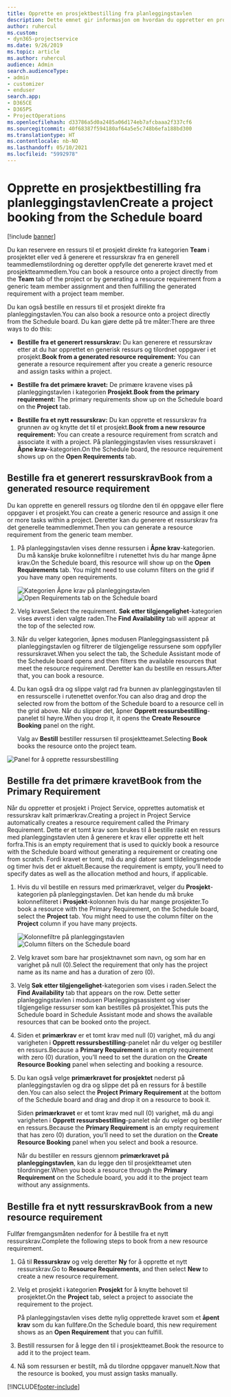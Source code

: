 ```yaml
---
title: Opprette en prosjektbestilling fra planleggingstavlen
description: Dette emnet gir informasjon om hvordan du oppretter en prosjektestilling fra planleggingstavlen.
author: ruhercul
ms.custom:
- dyn365-projectservice
ms.date: 9/26/2019
ms.topic: article
ms.author: ruhercul
audience: Admin
search.audienceType:
- admin
- customizer
- enduser
search.app:
- D365CE
- D365PS
- ProjectOperations
ms.openlocfilehash: d33786a5d0a2485a06d174eb7afcbaaa2f337cf6
ms.sourcegitcommit: 40f68387f594180af64a5e5c748b6efa188bd300
ms.translationtype: HT
ms.contentlocale: nb-NO
ms.lasthandoff: 05/10/2021
ms.locfileid: "5992978"
---
```

# <a name="create-a-project-booking-from-the-schedule-board"></a><span data-ttu-id="387db-103">Opprette en prosjektbestilling fra planleggingstavlen</span><span class="sxs-lookup"><span data-stu-id="387db-103">Create a project booking from the Schedule board</span></span>

[!include [banner](../includes/psa-now-project-operations.md)]

<span data-ttu-id="387db-104">Du kan reservere en ressurs til et prosjekt direkte fra kategorien **Team** i prosjektet eller ved å generere et ressurskrav fra en generell teammedlemstilordning og deretter oppfylle det genererte kravet med et prosjektteammedlem.</span><span class="sxs-lookup"><span data-stu-id="387db-104">You can book a resource onto a project directly from the **Team** tab of the project or by generating a resource requirement from a generic team member assignment and then fulfilling the generated requirement with a project team member.</span></span>

<span data-ttu-id="387db-105">Du kan også bestille en ressurs til et prosjekt direkte fra planleggingstavlen.</span><span class="sxs-lookup"><span data-stu-id="387db-105">You can also book a resource onto a project directly from the Schedule board.</span></span> <span data-ttu-id="387db-106">Du kan gjøre dette på tre måter:</span><span class="sxs-lookup"><span data-stu-id="387db-106">There are three ways to do this:</span></span>

- <span data-ttu-id="387db-107">**Bestille fra et generert ressurskrav:** Du kan generere et ressurskrav etter at du har opprettet en generisk ressurs og tilordnet oppgaver i et prosjekt.</span><span class="sxs-lookup"><span data-stu-id="387db-107">**Book from a generated resource requirement:** You can generate a resource requirement after you create a generic resource and assign tasks within a project.</span></span>

- <span data-ttu-id="387db-108">**Bestille fra det primære kravet:** De primære kravene vises på planleggingstavlen i kategorien **Prosjekt**.</span><span class="sxs-lookup"><span data-stu-id="387db-108">**Book from the primary requirement:** The primary requirements show up on the Schedule board on the **Project** tab.</span></span> 

- <span data-ttu-id="387db-109">**Bestille fra et nytt ressurskrav:** Du kan opprette et ressurskrav fra grunnen av og knytte det til et prosjekt.</span><span class="sxs-lookup"><span data-stu-id="387db-109">**Book from a new resource requirement:** You can create a resource requirement from scratch and associate it with a project.</span></span> <span data-ttu-id="387db-110">På planleggingstavlen vises ressurskravet i **Åpne krav**-kategorien.</span><span class="sxs-lookup"><span data-stu-id="387db-110">On the Schedule board, the resource requirement shows up on the **Open Requirements** tab.</span></span>

## <a name="book-from-a-generated-resource-requirement"></a><span data-ttu-id="387db-111">Bestille fra et generert ressurskrav</span><span class="sxs-lookup"><span data-stu-id="387db-111">Book from a generated resource requirement</span></span>

<span data-ttu-id="387db-112">Du kan opprette en generell ressurs og tilordne den til én oppgave eller flere oppgaver i et prosjekt.</span><span class="sxs-lookup"><span data-stu-id="387db-112">You can create a generic resource and assign it one or more tasks within a project.</span></span> <span data-ttu-id="387db-113">Deretter kan du generere et ressurskrav fra det generelle teammedlemmet.</span><span class="sxs-lookup"><span data-stu-id="387db-113">Then you can generate a resource requirement from the generic team member.</span></span> 

1.  <span data-ttu-id="387db-114">På planleggingstavlen vises denne ressursen i **Åpne krav**-kategorien. Du må kanskje bruke kolonnefiltre i rutenettet hvis du har mange åpne krav.</span><span class="sxs-lookup"><span data-stu-id="387db-114">On the Schedule board, this resource will show up on the **Open Requirements** tab. You might need to use column filters on the grid if you have many open requirements.</span></span> 

    <span data-ttu-id="387db-115">![Kategorien Åpne krav på planleggingstavlen](media/FAQ-Project-Booking-Schedule-Board-1.png "Skjermbilde av tabell med bestillinger og tilordninger")</span><span class="sxs-lookup"><span data-stu-id="387db-115">![Open Requirements tab on the Schedule board](media/FAQ-Project-Booking-Schedule-Board-1.png "Screenshot of bookings and assignments table")</span></span>

2. <span data-ttu-id="387db-116">Velg kravet.</span><span class="sxs-lookup"><span data-stu-id="387db-116">Select the requirement.</span></span> <span data-ttu-id="387db-117">**Søk etter tilgjengelighet**-kategorien vises øverst i den valgte raden.</span><span class="sxs-lookup"><span data-stu-id="387db-117">The **Find Availability** tab will appear at the top of the selected row.</span></span>
 
3. <span data-ttu-id="387db-118">Når du velger kategorien, åpnes modusen Planleggingsassistent på planleggingstavlen og filtrerer de tilgjengelige ressursene som oppfyller ressurskravet.</span><span class="sxs-lookup"><span data-stu-id="387db-118">When you select the tab, the Schedule Assistant mode of the Schedule board opens and then filters the available resources that meet the resource requirement.</span></span> <span data-ttu-id="387db-119">Deretter kan du bestille en ressurs.</span><span class="sxs-lookup"><span data-stu-id="387db-119">After that, you can book a resource.</span></span>

4. <span data-ttu-id="387db-120">Du kan også dra og slippe valgt rad fra bunnen av planleggingstavlen til en ressurscelle i rutenettet ovenfor.</span><span class="sxs-lookup"><span data-stu-id="387db-120">You can also drag and drop the selected row from the bottom of the Schedule board to a resource cell in the grid above.</span></span> <span data-ttu-id="387db-121">Når du slipper det, åpner **Opprett ressursbestilling**-panelet til høyre.</span><span class="sxs-lookup"><span data-stu-id="387db-121">When you drop it, it opens the **Create Resource Booking** panel on the right.</span></span>

    <span data-ttu-id="387db-122">Valg av **Bestill** bestiller ressursen til prosjektteamet.</span><span class="sxs-lookup"><span data-stu-id="387db-122">Selecting **Book** books the resource onto the project team.</span></span>

![Panel for å opprette ressursbestilling](media/FAQ-Project-Booking-Schedule-Board-6.png "")
 

## <a name="book-from-the-primary-requirement"></a><span data-ttu-id="387db-124">Bestille fra det primære kravet</span><span class="sxs-lookup"><span data-stu-id="387db-124">Book from the Primary Requirement</span></span>

<span data-ttu-id="387db-125">Når du oppretter et prosjekt i Project Service, opprettes automatisk et ressurskrav kalt primærkrav.</span><span class="sxs-lookup"><span data-stu-id="387db-125">Creating a project in Project Service automatically creates a resource requirement called the Primary Requirement.</span></span> <span data-ttu-id="387db-126">Dette er et tomt krav som brukes til å bestille raskt en ressurs med planleggingstavlen uten å generere et krav eller opprette ett helt forfra.</span><span class="sxs-lookup"><span data-stu-id="387db-126">This is an empty requirement that is used to quickly book a resource with the Schedule board without generating a requirement or creating one from scratch.</span></span> <span data-ttu-id="387db-127">Fordi kravet er tomt, må du angi datoer samt tildelingsmetode og timer hvis det er aktuelt.</span><span class="sxs-lookup"><span data-stu-id="387db-127">Because the requirement is empty, you’ll need to specify dates as well as the allocation method and hours, if applicable.</span></span> 

1. <span data-ttu-id="387db-128">Hvis du vil bestille en ressurs med primærkravet, velger du **Prosjekt**-kategorien på planleggingstavlen. Det kan hende du må bruke kolonnefilteret i **Prosjekt**-kolonnen hvis du har mange prosjekter.</span><span class="sxs-lookup"><span data-stu-id="387db-128">To book a resource with the Primary Requirement, on the Schedule board, select the **Project** tab. You might need to use the column filter on the **Project** column if you have many projects.</span></span>

   <span data-ttu-id="387db-129">![Kolonnefiltre på planleggingstavlen](media/FAQ-Project-Booking-Schedule-Board-2.png "Skjermbilde av tabell med bestillinger og tilordninger")</span><span class="sxs-lookup"><span data-stu-id="387db-129">![Column filters on the Schedule board](media/FAQ-Project-Booking-Schedule-Board-2.png "Screenshot of bookings and assignments table")</span></span>

2. <span data-ttu-id="387db-130">Velg kravet som bare har prosjektnavnet som navn, og som har en varighet på null (0).</span><span class="sxs-lookup"><span data-stu-id="387db-130">Select the requirement that only has the project name as its name and has a duration of zero (0).</span></span>

3. <span data-ttu-id="387db-131">Velg **Søk etter tilgjengelighet**-kategorien som vises i raden.</span><span class="sxs-lookup"><span data-stu-id="387db-131">Select the **Find Availability** tab that appears on the row.</span></span> <span data-ttu-id="387db-132">Dette setter planleggingstavlen i modusen Planleggingsassistent og viser tilgjengelige ressurser som kan bestilles på prosjektet.</span><span class="sxs-lookup"><span data-stu-id="387db-132">This puts the Schedule board in Schedule Assistant mode and shows the available resources that can be booked onto the project.</span></span>

4. <span data-ttu-id="387db-133">Siden et **primærkrav** er et tomt krav med null (0) varighet, må du angi varigheten i **Opprett ressursbestilling**-panelet når du velger og bestiller en ressurs.</span><span class="sxs-lookup"><span data-stu-id="387db-133">Because a **Primary Requirement** is an empty requirement with zero (0) duration, you’ll need to set the duration on the **Create Resource Booking** panel when selecting and booking a resource.</span></span>

5. <span data-ttu-id="387db-134">Du kan også velge **primærkravet for prosjektet** nederst på planleggingstavlen og dra og slippe det på en ressurs for å bestille den.</span><span class="sxs-lookup"><span data-stu-id="387db-134">You can also select the **Project Primary Requirement** at the bottom of the Schedule board and drag and drop it on a resource to book it.</span></span>
 
    <span data-ttu-id="387db-135">Siden **primærkravet** er et tomt krav med null (0) varighet, må du angi varigheten i **Opprett ressursbestilling**-panelet når du velger og bestiller en ressurs.</span><span class="sxs-lookup"><span data-stu-id="387db-135">Because the **Primary Requirement** is an empty requirement that has zero (0) duration, you’ll need to set the duration on the **Create Resource Booking** panel when you select and book a resource.</span></span>
 
    <span data-ttu-id="387db-136">Når du bestiller en ressurs gjennom **primærkravet på planleggingstavlen**, kan du legge den til prosjektteamet uten tilordninger.</span><span class="sxs-lookup"><span data-stu-id="387db-136">When you book a resource through the **Primary Requirement** on the Schedule board, you add it to the project team without any assignments.</span></span>
 
## <a name="book-from-a-new-resource-requirement"></a><span data-ttu-id="387db-137">Bestille fra et nytt ressurskrav</span><span class="sxs-lookup"><span data-stu-id="387db-137">Book from a new resource requirement</span></span>
<span data-ttu-id="387db-138">Fullfør fremgangsmåten nedenfor for å bestille fra et nytt ressurskrav.</span><span class="sxs-lookup"><span data-stu-id="387db-138">Complete the following steps to book from a new resource requirement.</span></span> 

1. <span data-ttu-id="387db-139">Gå til **Ressurskrav** og velg deretter **Ny** for å opprette et nytt ressurskrav.</span><span class="sxs-lookup"><span data-stu-id="387db-139">Go to **Resource Requirements**, and then select **New** to create a new resource requirement.</span></span>

2. <span data-ttu-id="387db-140">Velg et prosjekt i kategorien **Prosjekt** for å knytte behovet til prosjektet.</span><span class="sxs-lookup"><span data-stu-id="387db-140">On the **Project** tab, select a project to associate the requirement to the project.</span></span>
 
    <span data-ttu-id="387db-141">På planleggingstavlen vises dette nylig opprettede kravet som et **åpent krav** som du kan fullføre.</span><span class="sxs-lookup"><span data-stu-id="387db-141">On the Schedule board, this new requirement shows as an **Open Requirement** that you can fulfill.</span></span>

3. <span data-ttu-id="387db-142">Bestill ressursen for å legge den til i prosjektteamet.</span><span class="sxs-lookup"><span data-stu-id="387db-142">Book the resource to add it to the project team.</span></span>

4. <span data-ttu-id="387db-143">Nå som ressursen er bestilt, må du tilordne oppgaver manuelt.</span><span class="sxs-lookup"><span data-stu-id="387db-143">Now that the resource is booked, you must assign tasks manually.</span></span>



[!INCLUDE[footer-include](../includes/footer-banner.md)]
